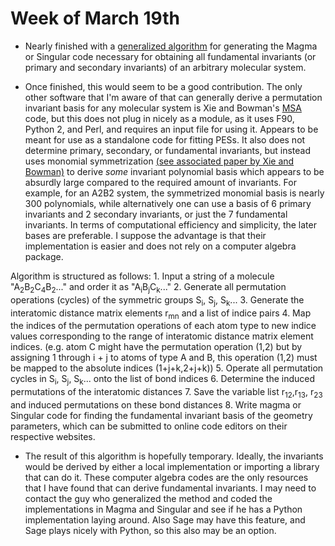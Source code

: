 # Week of March 19th 

* Nearly finished with a [generalized algorithm](https://github.com/adabbott/Molssi_projectnotes/blob/master/symmetric_groups/induced_permutations.py) for generating the Magma or Singular code
necessary for obtaining all fundamental invariants (or primary and secondary invariants) of an arbitrary molecular system. 

* Once finished, this would seem to be a good contribution. The only other software that I'm aware of that can generally derive a permutation invariant basis for any molecular system is Xie and Bowman's [MSA](https://scholarblogs.emory.edu/bowman/msa/) code, but this does not plug in nicely as a module, as it uses F90, Python 2, and Perl, and requires an input file for using it. Appears to be meant for use as a standalone code for fitting PESs. It also does not determine primary, secondary, or fundamental invariants, but instead uses monomial symmetrization [(see associated paper by Xie and Bowman)](https://pubs.acs.org/doi/abs/10.1021/ct9004917) to derive *some* invariant polynomial basis which appears to be absurdly large compared to the required amount of invariants. For example, for an A2B2 system, the symmetrized monomial basis is nearly 300 polynomials, while alternatively one can use a basis of 6 primary invariants and 2 secondary invariants, or just the 7 fundamental invariants. In terms of computational efficiency and simplicity, the later bases are preferable. I suppose the advantage is that their implementation is easier and does not rely on a computer algebra package. 

Algorithm is structured as follows:
    1. Input a string of a molecule "A<sub>2</sub>B<sub>2</sub>C<sub>4</sub>B<sub>2</sub>..." and order it as "A<sub>i</sub>B<sub>j</sub>C<sub>k</sub>..."
    2. Generate all permutation operations (cycles) of the symmetric groups S<sub>i</sub>, S<sub>j</sub>, S<sub>k</sub>...
    3. Generate the interatomic distance matrix elements r<sub>mn</sub> and a list of indice pairs
    4. Map the indices of the permutation operations of each atom type to new indice values corresponding to the range of interatomic distance matrix element indices. 
      (e.g. atom C might have the permutation operation (1,2) but by assigning 1 through i + j to atoms of type A and B, this operation (1,2) must be mapped to the absolute indices (1+j+k,2+j+k))
    5. Operate all permutation cycles in S<sub>i</sub>, S<sub>j</sub>, S<sub>k</sub>... onto the list of bond indices
    6. Determine the induced permutations of the interatomic distances
    7. Save the variable list r<sub>12</sub>,r<sub>13</sub>, r<sub>23</sub> and induced permutations on these bond distances
    8. Write magma or Singular code for finding the fundamental invariant basis of the geometry parameters, which can be submitted to online code editors on their respective websites.

* The result of this algorithm is hopefully temporary. Ideally, the invariants would be derived by either a local implementation or importing a library that can do it.
These computer algebra codes are the only resources that I have found that can derive fundamental invariants. I may need to contact the guy who generalized the method and coded the implementations in Magma and Singular and see if he has a Python implementation laying around. Also Sage may have this feature, and Sage plays nicely with Python, so this also may be an option.
